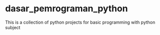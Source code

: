 # dasar_pemrograman_python

This is a collection of python projects for basic programming with python subject
